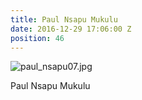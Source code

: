 ```yaml
---
title: Paul Nsapu Mukulu
date: 2016-12-29 17:06:00 Z
position: 46
---
```


![paul_nsapu07.jpg](/uploads/paul_nsapu07.jpg)

Paul Nsapu Mukulu
